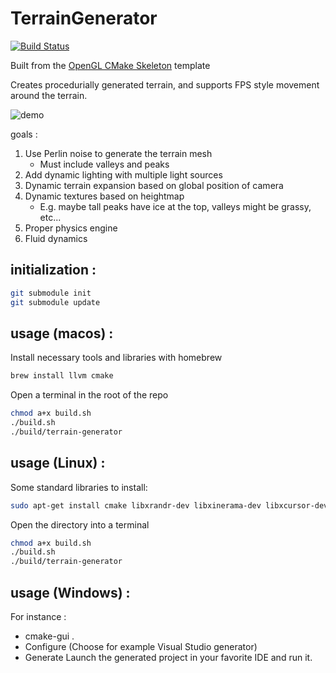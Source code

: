 TerrainGenerator
=======================

[![Build Status](https://app.travis-ci.com/gabloe/TerrainGenerator2.svg?branch=main)](https://app.travis-ci.com/gabloe/TerrainGenerator2)

Built from the [OpenGL CMake Skeleton](https://github.com/ArthurSonzogni/OpenGL_CMake_Skeleton) template

Creates procedurially generated terrain, and supports FPS style movement around the terrain.

![demo](demo.gif)

goals :
1. Use Perlin noise to generate the terrain mesh
   * Must include valleys and peaks
2. Add dynamic lighting with multiple light sources
3. Dynamic terrain expansion based on global position of camera
4. Dynamic textures based on heightmap
   * E.g. maybe tall peaks have ice at the top, valleys might be grassy, etc...
5. Proper physics engine
6. Fluid dynamics

initialization :
----------------
```bash
git submodule init
git submodule update
```

usage (macos) : 
---------------
Install necessary tools and libraries with homebrew
```bash
brew install llvm cmake
```

Open a terminal in the root of the repo
```bash
chmod a+x build.sh
./build.sh
./build/terrain-generator
```

usage (Linux) : 
---------------
Some standard libraries to install:
```bash
sudo apt-get install cmake libxrandr-dev libxinerama-dev libxcursor-dev libxi-dev
```

Open the directory into a terminal
```bash
chmod a+x build.sh
./build.sh
./build/terrain-generator
```

usage (Windows) :
-----------------
For instance :
* cmake-gui .
* Configure (Choose for example Visual Studio generator)
* Generate
Launch the generated project in your favorite IDE and run it.
